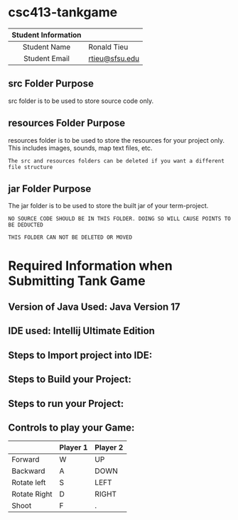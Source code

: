 # csc413-tankgame


| Student Information |                |
|:-------------------:|----------------|
|  Student Name       |   Ronald Tieu  |
|  Student Email      | rtieu@sfsu.edu |

## src Folder Purpose 
src folder is to be used to store source code only.

## resources Folder Purpose 
resources folder is to be used to store the resources for your project only. This includes images, sounds, map text files, etc.

`The src and resources folders can be deleted if you want a different file structure`

## jar Folder Purpose 
The jar folder is to be used to store the built jar of your term-project.

`NO SOURCE CODE SHOULD BE IN THIS FOLDER. DOING SO WILL CAUSE POINTS TO BE DEDUCTED`

`THIS FOLDER CAN NOT BE DELETED OR MOVED`

# Required Information when Submitting Tank Game

## Version of Java Used: Java Version 17

## IDE used: Intellij Ultimate Edition

## Steps to Import project into IDE:

## Steps to Build your Project:
 
## Steps to run your Project:

## Controls to play your Game:

|               | Player 1 | Player 2 |
|---------------|----------|----------|
|  Forward      |     W     |     UP     |
|  Backward     |     A     |    DOWN    |
|  Rotate left  |     S     |    LEFT    |
|  Rotate Right |     D     |    RIGHT   |
|  Shoot        |     F     |      .     |

<!-- you may add more controls if you need to. -->
